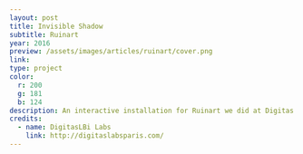 ```yaml
---
layout: post
title: Invisible Shadow
subtitle: Ruinart
year: 2016
preview: /assets/images/articles/ruinart/cover.png
link: 
type: project
color:
  r: 200
  g: 181
  b: 124
description: An interactive installation for Ruinart we did at Digitas Labs. I made the software (openFrameworks) that uses a Kinect to detect people, and the wiring to connect the software to an Arduino. We installed it in Cannes, were it successfully ran on its own for 1 week. I also did a home-made software for us to create and edit strips animations.
credits:
  - name: DigitasLBi Labs
    link: http://digitaslabsparis.com/
---
```

